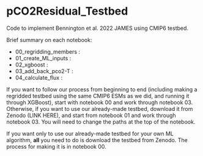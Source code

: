 # pCO2Residual_Testbed
Code to implement Bennington et al. 2022 JAMES using CMIP6 testbed.

Brief summary on each notebook:
- 00_regridding_members :
- 01_create_ML_inputs :
- 02_xgboost :
- 03_add_back_pco2-T :
- 04_calculate_flux :

If you want to follow our process from beginning to end (including making a regridded testbed using the same CMIP6 ESMs as we did, and running it through XGBoost), start with notebook 00 and work through notebook 03. Otherwise, if you want to use our already-made testbed, download it from Zenodo (LINK HERE), and start from notebook 01 and work through notebook 03. You will need to change the paths at the top of the notebook.

If you want only to use our already-made testbed for your own ML algorithm, **all** you need to do is download the testbed from Zenodo. The process for making it is in notebook 00. 
